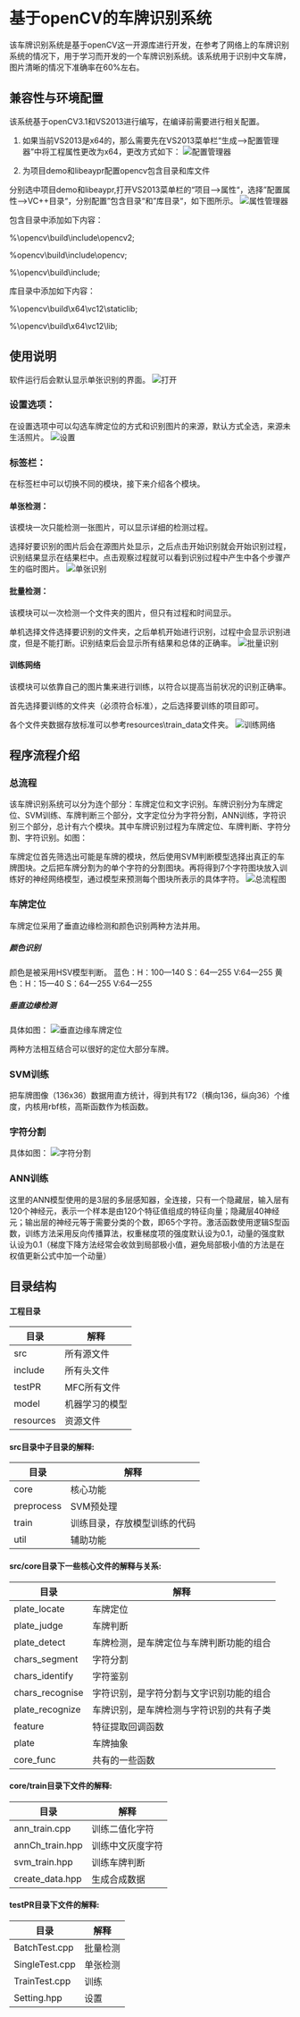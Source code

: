 # 基于openCV的车牌识别系统
该车牌识别系统是基于openCV这一开源库进行开发，在参考了网络上的车牌识别系统的情况下，用于学习而开发的一个车牌识别系统。该系统用于识别中文车牌，图片清晰的情况下准确率在60%左右。

## 兼容性与环境配置
该系统基于openCV3.1和VS2013进行编写，在编译前需要进行相关配置。
1. 如果当前VS2013是x64的，那么需要先在VS2013菜单栏“生成–>配置管理器”中将工程属性更改为x64，更改方式如下：
![配置管理器](show/配置管理器.png)

2. 为项目demo和libeaypr配置opencv包含目录和库文件

分别选中项目demo和libeaypr,打开VS2013菜单栏的“项目–>属性“，选择”配置属性–>VC++目录“，分别配置”包含目录“和”库目录“，如下图所示。
![属性管理器](show/属性管理器.png)


包含目录中添加如下内容：

%\opencv\build\include\opencv2;

%opencv\build\include\opencv;

%\opencv\build\include;

库目录中添加如下内容：

%\opencv\build\x64\vc12\staticlib;

%\opencv\build\x64\vc12\lib;

## 使用说明
软件运行后会默认显示单张识别的界面。
![打开](show/打开.png)
### 设置选项：
在设置选项中可以勾选车牌定位的方式和识别图片的来源，默认方式全选，来源未生活照片。
![设置](show/设置.png)

### 标签栏：
在标签栏中可以切换不同的模块，接下来介绍各个模块。
#### 单张检测：
该模块一次只能检测一张图片，可以显示详细的检测过程。

选择好要识别的图片后会在源图片处显示，之后点击开始识别就会开始识别过程，识别结果显示在结果栏中。点击观察过程就可以看到识别过程中产生中各个步骤产生的临时图片。
![单张识别](show/单张识别.png)

#### 批量检测：
该模块可以一次检测一个文件夹的图片，但只有过程和时间显示。

单机选择文件选择要识别的文件夹，之后单机开始进行识别，过程中会显示识别进度，但是不能打断。识别结束后会显示所有结果和总体的正确率。
![批量识别](show/批量识别.png)

#### 训练网络
该模块可以依靠自己的图片集来进行训练，以符合以提高当前状况的识别正确率。

首先选择要训练的文件夹（必须符合标准），之后选择要训练的项目即可。

各个文件夹数据存放标准可以参考resources\train_data文件夹。
![训练网络](show/训练网络.png)

## 程序流程介绍
### 总流程
该车牌识别系统可以分为连个部分：车牌定位和文字识别。车牌识别分为车牌定位、SVM训练、车牌判断三个部分，文字定位分为字符分割，ANN训练，字符识别三个部分，总计有六个模块。其中车牌识别过程为车牌定位、车牌判断、字符分割、字符识别。如图：

车牌定位首先筛选出可能是车牌的模块，然后使用SVM判断模型选择出真正的车牌图块。之后把车牌分割为的单个字符的分割图块。再将得到7个字符图块放入训练好的神经网络模型，通过模型来预测每个图块所表示的具体字符。
![总流程图](show/总流程图.png)

### 车牌定位
车牌定位采用了垂直边缘检测和颜色识别两种方法并用。

##### 颜色识别
颜色是被采用HSV模型判断。
蓝色：H：100—140 S：64—255 V:64—255
黄色：H：15—40   S：64—255 V:64—255

##### 垂直边缘检测
具体如图：
![垂直边缘车牌定位](show/垂直边缘车牌定位.png)

两种方法相互结合可以很好的定位大部分车牌。

### SVM训练
把车牌图像（136x36）数据用直方统计，得到共有172（横向136，纵向36）个维度，内核用rbf核，高斯函数作为核函数。

### 字符分割
具体如图：
![字符分割](show/字符分割.png)

### ANN训练
这里的ANN模型使用的是3层的多层感知器，全连接，只有一个隐藏层，输入层有120个神经元，表示一个样本是由120个特征值组成的特征向量；隐藏层40神经元；输出层的神经元等于需要分类的个数，即65个字符。激活函数使用逻辑S型函数，训练方法采用反向传播算法，权重梯度项的强度默认设为0.1，动量的强度默认设为0.1（梯度下降方法经常会收敛到局部极小值，避免局部极小值的方法是在权值更新公式中加一个动量）

## 目录结构
#### 工程目录
|目录|解释|
|-|-|
| src | 所有源文件 |
| include | 所有头文件 |
| testPR | MFC所有文件 |
| model | 机器学习的模型 |
| resources| 资源文件|

#### src目录中子目录的解释:
|目录|解释|
|-|-|
| core | 核心功能 |
| preprocess | SVM预处理 |
| train | 训练目录，存放模型训练的代码 |
| util | 辅助功能 |

#### src/core目录下一些核心文件的解释与关系:
|目录|解释|
|-|-|
| plate_locate | 车牌定位 |
| plate_judge | 车牌判断 |
| plate_detect | 车牌检测，是车牌定位与车牌判断功能的组合 |
| chars_segment | 字符分割 |
| chars_identify | 字符鉴别 |
| chars_recognise | 字符识别，是字符分割与文字识别功能的组合 |
| plate_recognize | 车牌识别，是车牌检测与字符识别的共有子类 |
| feature | 特征提取回调函数 |
| plate | 车牌抽象 |
| core_func | 共有的一些函数 |

#### core/train目录下文件的解释:
|目录|解释|
|-|-|
| ann_train.cpp | 训练二值化字符 |
| annCh_train.hpp | 训练中文灰度字符 |
| svm_train.hpp | 训练车牌判断 |
| create_data.hpp | 生成合成数据 |

#### testPR目录下文件的解释:
|目录|解释|
|-|-|
| BatchTest.cpp | 批量检测 |
| SingleTest.cpp | 单张检测 |
| TrainTest.cpp | 训练 |
| Setting.hpp | 设置 |
